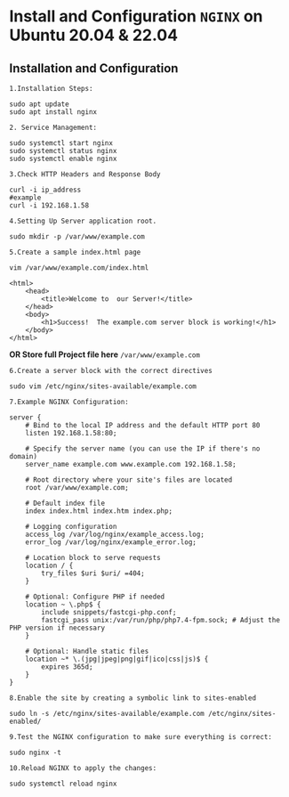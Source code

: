 # Install and Configuration `NGINX` on Ubuntu 20.04 & 22.04

## Installation and Configuration
    
`1.Installation Steps:`

```
sudo apt update
sudo apt install nginx
```

`2. Service Management:`
```
sudo systemctl start nginx
sudo systemctl status nginx
sudo systemctl enable nginx
```
`3.Check HTTP Headers and Response Body`
```
curl -i ip_address 
#example 
curl -i 192.168.1.58
```

`4.Setting Up Server application root.`

```
sudo mkdir -p /var/www/example.com
```
`5.Create a sample index.html page`
```
vim /var/www/example.com/index.html
```
```
<html>
    <head>
        <title>Welcome to  our Server!</title>
    </head>
    <body>
        <h1>Success!  The example.com server block is working!</h1>
    </body>
</html>
```

**OR Store full Project file here** `/var/www/example.com`

`6.Create a server block with the correct directives`
```
sudo vim /etc/nginx/sites-available/example.com
```
`7.Example NGINX Configuration:`
```
server {
    # Bind to the local IP address and the default HTTP port 80
    listen 192.168.1.58:80;

    # Specify the server name (you can use the IP if there's no domain)
    server_name example.com www.example.com 192.168.1.58;

    # Root directory where your site's files are located
    root /var/www/example.com;

    # Default index file
    index index.html index.htm index.php;

    # Logging configuration
    access_log /var/log/nginx/example_access.log;
    error_log /var/log/nginx/example_error.log;

    # Location block to serve requests
    location / {
        try_files $uri $uri/ =404;
    }

    # Optional: Configure PHP if needed
    location ~ \.php$ {
        include snippets/fastcgi-php.conf;
        fastcgi_pass unix:/var/run/php/php7.4-fpm.sock; # Adjust the PHP version if necessary
    }

    # Optional: Handle static files
    location ~* \.(jpg|jpeg|png|gif|ico|css|js)$ {
        expires 365d;
    }
}
```
`8.Enable the site by creating a symbolic link to sites-enabled`
```
sudo ln -s /etc/nginx/sites-available/example.com /etc/nginx/sites-enabled/
```
`9.Test the NGINX configuration to make sure everything is correct:`
```
sudo nginx -t
```
`10.Reload NGINX to apply the changes:`
```
sudo systemctl reload nginx
```

